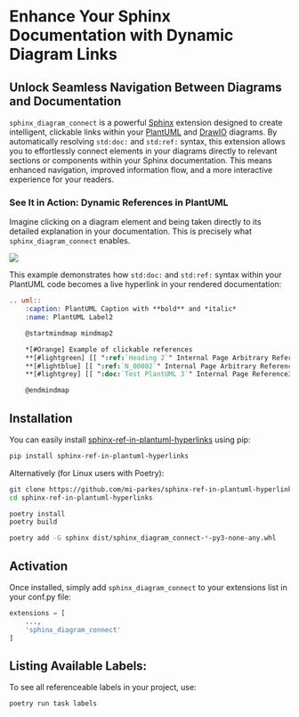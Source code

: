# Enhance Your Sphinx Documentation with Dynamic Diagram Links

## Unlock Seamless Navigation Between Diagrams and Documentation

`sphinx_diagram_connect` is a powerful [Sphinx](https://www.sphinx-doc.org/en/master/index.html) extension designed to create intelligent, clickable links within your [PlantUML](https://plantuml.com) and [DrawIO](https://pypi.org/project/sphinxcontrib-drawio/) diagrams. By automatically resolving `std:doc:` and `std:ref:` syntax, this extension allows you to effortlessly connect elements in your diagrams directly to relevant sections or components within your Sphinx documentation. This means enhanced navigation, improved information flow, and a more interactive experience for your readers.

### See It in Action: Dynamic References in PlantUML

Imagine clicking on a diagram element and being taken directly to its detailed explanation in your documentation. This is precisely what `sphinx_diagram_connect` enables.

![](https://mi-parkes.github.io/sphinx-diagram-connect/_images/refInPlantuml.png)

This example demonstrates how `std:doc:` and `std:ref:` syntax within your PlantUML code becomes a live hyperlink in your rendered documentation:

```rst
.. uml::
    :caption: PlantUML Caption with **bold** and *italic*
    :name: PlantUML Label2

    @startmindmap mindmap2

    *[#Orange] Example of clickable references
    **[#lightgreen] [[ ":ref:`Heading 2`" Internal Page Arbitrary Reference1 ]]
    **[#lightblue] [[ ":ref:`N_00002`" Internal Page Arbitrary Reference2 on sphinx-needs ]]
    **[#lightgrey] [[ ":doc:`Test PlantUML 3`" Internal Page Reference3 ]]

    @endmindmap
```
## Installation

You can easily install [sphinx-ref-in-plantuml-hyperlinks](https://pypi.org/project/sphinx-ref-in-plantuml-hyperlinks/) using pip:

```bash
pip install sphinx-ref-in-plantuml-hyperlinks
```

Alternatively (for Linux users with Poetry):

```bash
git clone https://github.com/mi-parkes/sphinx-ref-in-plantuml-hyperlinks.git
cd sphinx-ref-in-plantuml-hyperlinks

poetry install
poetry build

poetry add -G sphinx dist/sphinx_diagram_connect-*-py3-none-any.whl
```

## Activation

Once installed, simply add `sphinx_diagram_connect` to your extensions list in your conf.py file:

```python
extensions = [
    ...,
    'sphinx_diagram_connect'
]
```

## Listing Available Labels:

To see all referenceable labels in your project, use:

```bash
poetry run task labels
```
